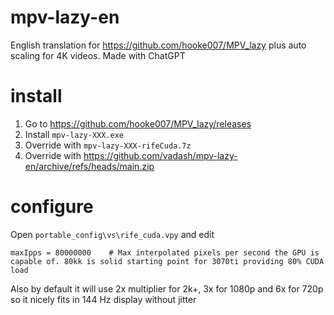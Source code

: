 # mpv-lazy-en
English translation for https://github.com/hooke007/MPV_lazy plus auto scaling for 4K videos. Made with ChatGPT

# install
1) Go to https://github.com/hooke007/MPV_lazy/releases
2) Install `mpv-lazy-XXX.exe`
3) Override with `mpv-lazy-XXX-rifeCuda.7z`
4) Override with https://github.com/vadash/mpv-lazy-en/archive/refs/heads/main.zip

# configure
Open `portable_config\vs\rife_cuda.vpy` and edit 
```
maxIpps = 80000000    # Max interpolated pixels per second the GPU is capable of. 80kk is solid starting point for 3070ti providing 80% CUDA load
```

Also by default it will use 2x multiplier for 2k+, 3x for 1080p and 6x for 720p so it nicely fits in 144 Hz display without jitter
 
